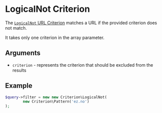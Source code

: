 # LogicalNot Criterion

The [`LogicalNot` URL Criterion](https://github.com/ezsystems/ezplatform-kernel/blob/v1.0.0/eZ/Publish/API/Repository/Values/URL/Query/Criterion/LogicalNot.php)
matches a URL if the provided criterion does not match.

It takes only one criterion in the array parameter.

## Arguments

- `criterion` - represents the criterion that should be excluded from the results

## Example

``` php
$query->filter = new new Criterion\LogicalNot(
        new Criterion\Pattern('ez.no')
);
```
